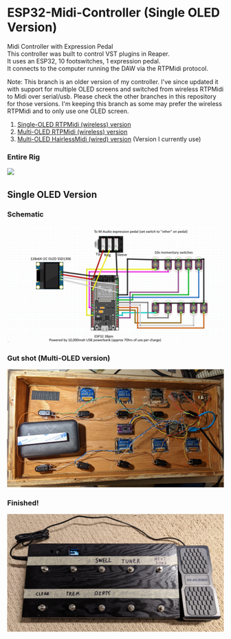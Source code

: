 # ESP32-Midi-Controller (Single OLED Version)
Midi Controller with Expression Pedal<br/>
This controller was built to control VST plugins in Reaper.<br/>
It uses an ESP32, 10 footswitches, 1 expression pedal.<br/>
It connects to the computer running the DAW via the RTPMidi protocol.</br>

Note: This branch is an older version of my controller. I've since updated it with support for multiple OLED screens and switched from wireless RTPMidi to Midi over serial/usb. Please check the other branches in this repository for those versions. I'm keeping this branch as some may prefer the wireless RTPMidi and to only use one OLED screen.

1. <a href='https://github.com/highway11/ESP32-Midi-Controller/'>Single-OLED RTPMidi (wireless) version</a><br/> 
2. <a href='https://github.com/highway11/ESP32-Midi-Controller/tree/MultipleScreens'>Multi-OLED RTPMidi (wireless) version</a><br/> 
3. <a href='https://github.com/highway11/ESP32-Midi-Controller/tree/MultipleScreens-USBSerialMIDI'>Multi-OLED HairlessMidi (wired) version</a> (Version I currently use)<br/>
 

### Entire Rig
<img src='https://github.com/highway11/ESP32-Midi-Controller/blob/main/EntireRig.jpg?raw=true' width=400 />

## Single OLED Version
### Schematic
![alt text](https://github.com/highway11/ESP32-Midi-Controller/blob/main/ESP32MidiControllerSchematic.jpg?raw=true)

### Gut shot (Multi-OLED version)
![alt text](https://github.com/highway11/ESP32-Midi-Controller/blob/main/InsidePedalBoard.jpg?raw=true)
### Finished!
![alt text](https://github.com/highway11/ESP32-Midi-Controller/blob/main/OneOLEDPedalboard.jpg?raw=true)

